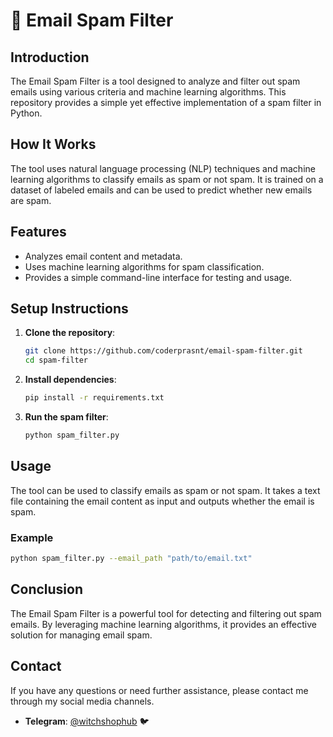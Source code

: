 # 📧 Email Spam Filter

## Introduction
The Email Spam Filter is a tool designed to analyze and filter out spam emails using various criteria and machine learning algorithms. This repository provides a simple yet effective implementation of a spam filter in Python.

## How It Works
The tool uses natural language processing (NLP) techniques and machine learning algorithms to classify emails as spam or not spam. It is trained on a dataset of labeled emails and can be used to predict whether new emails are spam.

## Features
- Analyzes email content and metadata.
- Uses machine learning algorithms for spam classification.
- Provides a simple command-line interface for testing and usage.

## Setup Instructions
1. **Clone the repository**:
    ```bash
    git clone https://github.com/coderprasnt/email-spam-filter.git
    cd spam-filter
    ```

2. **Install dependencies**:
    ```bash
    pip install -r requirements.txt
    ```

3. **Run the spam filter**:
    ```bash
    python spam_filter.py
    ```

## Usage
The tool can be used to classify emails as spam or not spam. It takes a text file containing the email content as input and outputs whether the email is spam.

### Example
```bash
python spam_filter.py --email_path "path/to/email.txt"
```

## Conclusion
The Email Spam Filter is a powerful tool for detecting and filtering out spam emails. By leveraging machine learning algorithms, it provides an effective solution for managing email spam.

## Contact
If you have any questions or need further assistance, please contact me through my social media channels.

- **Telegram**: [@witchshophub](https://t.me/witchshophub) 🐦

